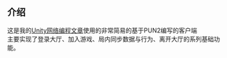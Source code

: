 ## 介绍
这是我的[Unity网络编程文章](https://zhuanlan.zhihu.com/p/675502726)使用的非常简易的基于PUN2编写的客户端<br/>
主要实现了登录大厅、加入游戏、局内同步数据与行为、离开大厅的系列基础功能。